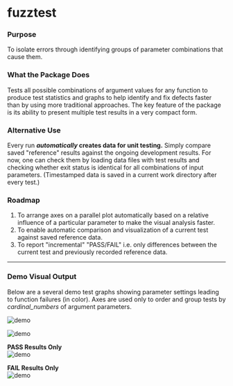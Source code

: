 # fuzztest

### Purpose 
To isolate errors through identifying groups of parameter combinations 
that cause them.  

### What the Package Does
Tests all possible combinations of argument values for any function 
to produce test statistics and graphs to help identify and fix defects 
faster than by using more traditional approaches. The key feature of 
the package is its ability to present multiple test results 
in a very compact form. 
    
### Alternative Use 
Every run **_automatically_ creates data for unit testing.** Simply compare 
saved "reference" results against the ongoing development results. For now, 
one can check them by loading data files with test results and checking 
whether exit status is identical for all combinations of input parameters. 
(Timestamped data is saved in a current work directory after every test.)                            

### Roadmap
1. To arrange axes on a parallel plot automatically based on a relative 
influence of a particular parameter to make the visual analysis faster. 
2. To enable automatic comparison and visualization of a current test against
saved reference data. 
3. To report "incremental" "PASS/FAIL" i.e. only differences between the 
current test and previously recorded reference data.
           
***

### Demo Visual Output  
Below are a several demo test graphs showing parameter settings leading to
function failures (in color). Axes are used only to order and group tests by
_cardinal_numbers_ of argument parameters.
  

![demo](http://i.imgur.com/z5Ivxw0.png)

![demo](http://i.imgur.com/P9vt78Y.png)
  
**PASS Results Only**  
![demo](http://i.imgur.com/vUrh2y0.png)
  
**FAIL Results Only**  
![demo](http://i.imgur.com/Cr73DJL.png)

